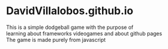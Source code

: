 # DavidVillalobos.github.io

This is a simple dodgeball game with the purpose of   
learning about frameworks videogames and about github pages  
The game is made purely from javascript   
